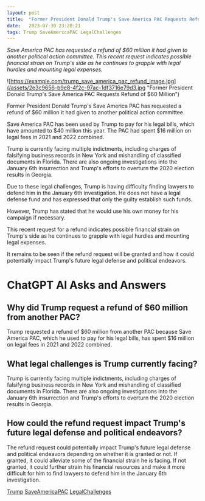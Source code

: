 ```yaml
---
layout: post
title:  "Former President Donald Trump's Save America PAC Requests Refund of $60 Million"
date:   2023-07-30 23:20:21 
tags: Trump SaveAmericaPAC LegalChallenges
---
```

*Save America PAC has requested a refund of $60 million it had given to another political action committee. This recent request indicates possible financial strain on Trump's side as he continues to grapple with legal hurdles and mounting legal expenses.*

![https://example.com/trump_save_america_pac_refund_image.jpg](/assets/2e3c9656-b9e8-4f2c-97ac-1df3716e79d3.jpg "Former President Donald Trump's Save America PAC Requests Refund of $60 Million")

Former President Donald Trump's Save America PAC has requested a refund of $60 million it had given to another political action committee.

Save America PAC has been used by Trump to pay for his legal bills, which have amounted to $40 million this year. The PAC had spent $16 million on legal fees in 2021 and 2022 combined.

Trump is currently facing multiple indictments, including charges of falsifying business records in New York and mishandling of classified documents in Florida. There are also ongoing investigations into the January 6th insurrection and Trump's efforts to overturn the 2020 election results in Georgia.

Due to these legal challenges, Trump is having difficulty finding lawyers to defend him in the January 6th investigation. He does not have a legal defense fund and has expressed that only the guilty establish such funds.

However, Trump has stated that he would use his own money for his campaign if necessary.

This recent request for a refund indicates possible financial strain on Trump's side as he continues to grapple with legal hurdles and mounting legal expenses.

It remains to be seen if the refund request will be granted and how it could potentially impact Trump's future legal defense and political endeavors.



# ChatGPT AI Asks and Answers
## Why did Trump request a refund of $60 million from another PAC?
Trump requested a refund of $60 million from another PAC because Save America PAC, which he used to pay for his legal bills, has spent $16 million on legal fees in 2021 and 2022 combined.

## What legal challenges is Trump currently facing?
Trump is currently facing multiple indictments, including charges of falsifying business records in New York and mishandling of classified documents in Florida. There are also ongoing investigations into the January 6th insurrection and Trump's efforts to overturn the 2020 election results in Georgia.

## How could the refund request impact Trump's future legal defense and political endeavors?
The refund request could potentially impact Trump's future legal defense and political endeavors depending on whether it is granted or not. If granted, it could alleviate some of the financial strain he is facing. If not granted, it could further strain his financial resources and make it more difficult for him to find lawyers to defend him in the January 6th investigation.


[Trump](/tags/Trump) [SaveAmericaPAC](/tags/SaveAmericaPAC) [LegalChallenges](/tags/LegalChallenges)